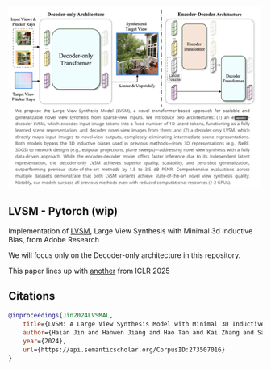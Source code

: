 <img src="./lvsm.png" width="500px"></img>

## LVSM - Pytorch (wip)

Implementation of [LVSM](https://haian-jin.github.io/projects/LVSM/), Large View Synthesis with Minimal 3d Inductive Bias, from Adobe Research

We will focus only on the Decoder-only architecture in this repository.

This paper lines up with <a href="https://openreview.net/forum?id=A8Vuf2e8y6">another</a> from ICLR 2025

## Citations

```bibtex
@inproceedings{Jin2024LVSMAL,
    title={LVSM: A Large View Synthesis Model with Minimal 3D Inductive Bias},
    author={Haian Jin and Hanwen Jiang and Hao Tan and Kai Zhang and Sai Bi and Tianyuan Zhang and Fujun Luan and Noah Snavely and Zexiang Xu},
    year={2024},
    url={https://api.semanticscholar.org/CorpusID:273507016}
}
```
